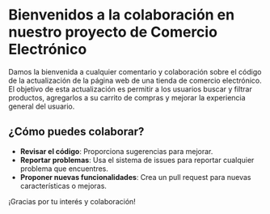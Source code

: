 # Bienvenidos a la colaboración en nuestro proyecto de Comercio Electrónico

Damos la bienvenida a cualquier comentario y colaboración sobre el código de la actualización de la página web de una tienda de comercio electrónico. El objetivo de esta actualización es permitir a los usuarios buscar y filtrar productos, agregarlos a su carrito de compras y mejorar la experiencia general del usuario.

## ¿Cómo puedes colaborar?

- **Revisar el código**: Proporciona sugerencias para mejorar.
- **Reportar problemas**: Usa el sistema de issues para reportar cualquier problema que encuentres.
- **Proponer nuevas funcionalidades**: Crea un pull request para nuevas características o mejoras.

¡Gracias por tu interés y colaboración!
